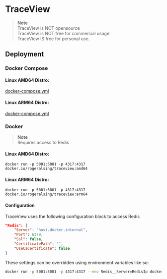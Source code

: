 # TraceView

> **Note**<br>
> TraceView is NOT opensource<br>
> TraceView is NOT free for commercial usage<br>
> TraceView IS free for personal use.



## Deployment

### Docker Compose 

#### Linux AMD64 Distro: 
[docker-compose.yml](amd64/docker-compose.yml)

#### Linux ARM64 Distro:
[docker-compose.yml](arm64/docker-compose.yml)

### Docker

>**Note**<br>
>Requires access to Redis

#### Linux AMD64 Distro: 
```
docker run -p 5001:5001 -p 4317:4317 docker.io/rogeralsing/traceview:amd64
```

#### Linux ARM64 Distro: 
```
docker run -p 5001:5001 -p 4317:4317 docker.io/rogeralsing/traceview:arm64
```

#### Configuration

TraceView uses the following configuration block to access Redis

```json
"Redis": {
    "Server": "host.docker.internal",
    "Port": 6379,
    "Ssl": false,
    "CertificatePath": "",
    "UseCaCertificate": false
}
```

These settings can be overridden using environment variables like so:

```bash
docker run -p 5001:5001 -p 4317:4317 --env Redis__Server=RedisIp docker.io/rogeralsing/traceview
```
